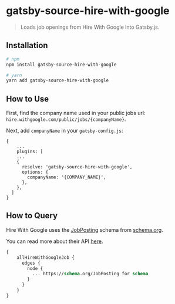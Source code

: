 # gatsby-source-hire-with-google
> Loads job openings from Hire With Google into Gatsby.js.

## Installation

```bash
# npm
npm install gatsby-source-hire-with-google

# yarn
yarn add gatsby-source-hire-with-google
```

## How to Use

First, find the company name used in your public jobs url:  `hire.withgoogle.com/public/jobs/{companyName}`. 

Next, add `companyName` in your `gatsby-config.js`:

```
{
    ...
    plugins: [
    ...
    {
      resolve: 'gatsby-source-hire-with-google',
      options: {
        companyName: '{COMPANY_NAME}',
      },
    },
  ]
}
```

## How to Query

Hire With Google uses the [JobPosting](https://schema.org/JobPosting) schema from [schema.org](https://schema.org).

You can read more about their API [here](https://storage.googleapis.com/support-kms-prod/NpRyCAyX1xwNwMAWuC3MhBe5Omq1TCxO7UFD).

```graphql
{
    allHireWithGoogleJob {
      edges {
        node {
          ... https://schema.org/JobPosting for schema
        }
      }
    }
}
```
